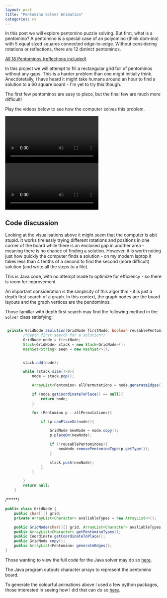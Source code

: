 ```yaml
---
layout: post
title: "Pentomino Solver Animation"
categories: cs
---
```


In this post we will explore pentomino puzzle solving. But first, what is a pentomino?
A pentomino is a special case of an polyomino (think dom-ino) with 5 equal sized squares connected edge-to-edge.
Without considering rotations or reflections, there are 12 distinct pentominos.

[All 18 Pentominos (reflections included) ](https://en.wikipedia.org/wiki/Pentomino#/media/File:All_18_Pentominoes.svg)

In this project we will attempt to fill a rectangular grid full of pentominos without any gaps.
This is a harder problem than one might initially think. Anecdotetally, I have heard it might take
humans around an hour to find a solution to a 60 square board - I'm yet to try this though.

The first few pentominos are easy to place, but the final few are much more difficult!

Play the videos below to see how the computer solves this problem.

<video controls>
  <source src="{{ site.baseurl }}/assets/rect6x10_solving.mp4" type="video/mp4">
</video>

<video controls>
  <source src="{{ site.baseurl }}/assets/pentomino.mp4" type="video/mp4"> 
</video>

## Code discussion

Looking at the visualisations above it might seem that the computer is abit stupid.
It works tirelessly trying different rotations and positions in one corner of the board
while there is an enclosed gap in another area - meaning there is no chance of finding a solution. 
However, it is worth noting just how quickly the computer finds a solution - on my modern laptop it takes less than 4 tenths of a second to find the second (more difficult) solution (and write all the steps to a file).

This is Java code, with no attempt made to optimize for efficiency - so there is room for improvement.

An important consideration is the simplicity of this algorithm - it is just a depth first search of a graph.
In this context, the graph nodes are the board layouts and the graph vertices are the pendominos.

Those famillar with depth first search may find the following method in the `Solver` class satisfying;

```java

 private GridNode aSolution(GridNode firstNode, boolean reusablePentominoes){
    	/*Depth first search for a solution*/
		GridNode node = firstNode;
		Stack<GridNode> stack = new Stack<GridNode>();
		HashSet<String> seen = new HashSet<>();


		stack.add(node);

		while (stack.size()>0){
			node = stack.pop();

			ArrayList<Pentomino> allPermutations = node.generateEdges();

			if (node.getCoordinateToPlace() == null){
				return node;
			}

			for (Pentomino p : allPermutations){

				if (p.canPlaceOn(node)){

					GridNode newNode = node.copy();
					p.placeOn(newNode);

					if (!reusablePentominoes){
						newNode.removePentominoType(p.getType());
					}

					stack.push(newNode);
				}
			}

		}
		return null;
	}
```

/*****/

```java
public class GridNode {
    public char[][] grid;
    private ArrayList<Character> avaliableTypes = new ArrayList<>();

    public GridNode(char[][] grid, ArrayList<Character> avaliableTypes);
    public ArrayList<Character> getPentominoTypes();
    public Coordinate getCoordinateToPlace();
    public GridNode copy();
    public ArrayList<Pentomino> generateEdges();
}
```

Those wanting to view the full code for the Java solver may do so [here](https://github.com/lachstr/pentominoSolver).

The Java program outputs character arrays to represent the pentomino board.

To generate the colourful animations above I used a few python packages, those interested in seeing how I did that can do so [here](https://github.com/lachstr/pentominoAnimator/blob/main/notebook.ipynb).
